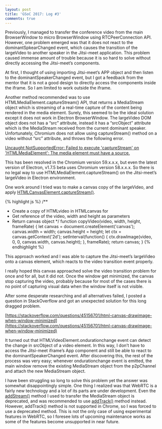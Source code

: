 ```yaml
---
layout: post
title: 'GSoC 2017: Log #3'
comments: true
---
```


Previously, I managed to transfer the conference video from the main BrowserWindow to micro BrowserWindow using RTCPeerConnection API. However, one problem emerged was that it does not react to the dominantSpkearChanged event, which causes the transition of the largeVideo to another speaker in the Jitsi-meet application. This problem caused immense amount of trouble because it is so hard to solve without directly accessing the Jitsi-meet’s components.

At first, I thought of using importing Jitsi-meet’s APP object and then listen to the dominantSpeakerChanged event, but I got a feedback from the mentor that it is not a good design to directly access the components inside the iframe. So I am limited to work outside the iframe.

Another method recommended was to use HTMLMediaElement.captureStream() API, that returns a MediaStream object which is streaming of a real-time capture of the content being rendered in the media element. Surely, this seemed to be the ideal solution except it does not work in Electron BrowserWindow. The largeVideo DOM object does not has a “src” attribute, instead it has a “srcObject” attribute which is the MediaStream received from the current dominant speaker. Unfortunately, Chromium does not allow using captureStream() method on a video without “src” attribute, and throws the following error.

[Uncaught NotSupportedError: Failed to execute 'captureStream' on 'HTMLMediaElement': The media element must have a source.](https://chromium.googlesource.com/chromium/src/+blame/5e1a7b0dd27f9eaed596106ee2726cab03df07c9/third_party/WebKit/Source/modules/mediacapturefromelement/HTMLMediaElementCapture.cpp#24)

This has been resolved in the Chromium version 59.x.x.x, but even the latest version of Electron, v1.7.5 beta uses Chromium version 58.x.x.x. So there is no legal way to use HTMLMediaElement.captureStream() on the Jitsi-meet’s largeVideo in Electron environment.

One work around I tried was to make a canvas copy of the largeVideo, and apply [HTMLCanvasElement.captureStream()](https://developer.mozilla.org/en-US/docs/Web/API/HTMLCanvasElement/captureStream).

{% highlight js %}
/**
 * Create a copy of HTMLvideo in HTMLcanvas for
 * Get reference of the video, width and height as parameters
 * Return canvas object
 */
function copyVideo(video, width, height, frameRate) {
  let canvas = document.createElement('canvas');
    canvas.width = width;
    canvas.height = height;
    let ctx = canvas.getContext('2d');
    setInterval(function() {
      ctx.drawImage(video, 0, 0, canvas.width, canvas.height);
    }, frameRate);
    return canvas;
}
{% endhighlight %}

This approach worked and I was able to capture the Jitsi-meet’s largeVideo onto a canvas element, which reacts to the video transition event properly.

I really hoped this canvas approached solve the video transition problem for once and for all, but it did not. Once the window get minimized, the canvas stop capturing the video, probably because for most of the cases there is no point of capturing visual data when the window itself is not visible.

After some desperate researching and all alternatives failed, I posted a question in StackOverflow and got an unexpected solution for this long dragged problem.

[https://stackoverflow.com/questions/45156701/html-canvas-drawimage-when-window-minimized](https://stackoverflow.com/questions/45156701/html-canvas-drawimage-when-window-minimized)

It turned out that HTMLVideoElement.ondurationchange event can detect the change in srcObject of a video element. In this way, I don’t have to access the Jitsi-meet iframe’s App component and still be able to react to the dominantSpeakerChanged event. After discovering this, the rest of the process was very easy; whenever ondurationchange event is emitted, the main window remove the existing MediaStream object from the p2pChannel and attach the new MediaStream object.

I have been struggling so long to solve this problem yet the answer was somewhat disappointingly simple. One thing I realized was that WebRTC is a fairly new technology and a lot of its parts are under development. Even the [addStream()](https://developer.mozilla.org/en-US/docs/Web/API/RTCPeerConnection/addStream) method I used to transfer the MediaStream object is deprecated, and was recommended to use [addTrack()](https://developer.mozilla.org/en-US/docs/Web/API/RTCPeerConnection/addTrack) method instead. However, addTrack() method is not supported in Chrome, so I was forced to use a deprecated method. This is not the only case of using experimental features in WebRTC, so I foresee lots of upcoming maintenance works as some of the features become unsupported in near future.
